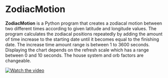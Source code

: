 # ZodiacMotion

**ZodiacMotion** is a Python program that creates a zodiacal motion between two different times according to given latitude and longitude values. The program calculates the zodiacal positions repeatedly by adding the amount of time increase to the starting date until it becomes equal to the finishing date. The increase time amount range is between 1 to 3600 seconds. Displaying the chart depends on the refresh scale which has a range between 0 and 10 seconds. The house system and orb factors are changeable.

[![Watch the video](https://user-images.githubusercontent.com/29302909/75923566-690f8c80-5e76-11ea-9f25-2a667d44e286.png)](https://www.youtube.com/watch?v=H16jyR_RToo&vq=hd720)
